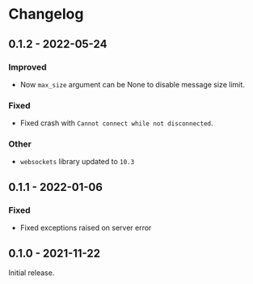 # Changelog

## 0.1.2 - 2022-05-24

### Improved

* Now `max_size` argument can be None to disable message size limit. 

### Fixed

* Fixed crash with `Cannot connect while not disconnected`.

### Other

* `websockets` library updated to `10.3`

## 0.1.1 - 2022-01-06

### Fixed

* Fixed exceptions raised on server error

## 0.1.0 - 2021-11-22

Initial release.